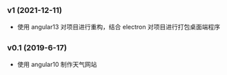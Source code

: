 ## <small>v1 (2021-12-11)</small>

- 使用 angular13 对项目进行重构，结合 electron 对项目进行打包桌面端程序

## <small>v0.1 (2019-6-17)</small>

- 使用 angular10 制作天气网站
